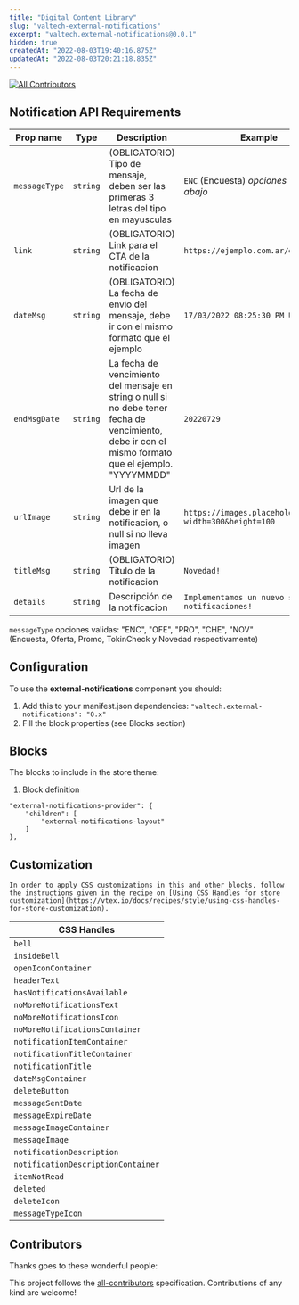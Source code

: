 ```yaml
---
title: "Digital Content Library"
slug: "valtech-external-notifications"
excerpt: "valtech.external-notifications@0.0.1"
hidden: true
createdAt: "2022-08-03T19:40:16.875Z"
updatedAt: "2022-08-03T20:21:18.835Z"
---
```

<!-- DOCS-IGNORE:start -->
<!-- ALL-CONTRIBUTORS-BADGE:START - Do not remove or modify this section -->
[![All Contributors](https://img.shields.io/badge/all_contributors-0-orange.svg?style=flat-square)](#contributors-)
<!-- ALL-CONTRIBUTORS-BADGE:END -->
<!-- DOCS-IGNORE:end -->

## Notification API Requirements

| Prop name    | Type            | Description    | Example                                                                                                                               |
| ------------ | --------------- | --------------------------------------------------------------------------------------------------------------------------------------------- | ---------- | 
| `messageType`      | `string`       | (OBLIGATORIO) Tipo de mensaje, deben ser las primeras 3 letras del tipo en mayusculas         | `ENC` (Encuesta) *opciones validas abajo*                                         |
| `link`    | `string`       | (OBLIGATORIO) Link para el CTA de la notificacion               | `https://ejemplo.com.ar/encuesta`                                 |
| `dateMsg`        | `string`       | (OBLIGATORIO) La fecha de envio del mensaje, debe ir con el mismo formato que el ejemplo              | `17/03/2022 08:25:30 PM UTC`                                         |
| `endMsgDate`       | `string`       | La fecha de vencimiento del mensaje en string o null si no debe tener fecha de vencimiento, debe ir con el mismo formato que el ejemplo. "YYYYMMDD"            | `20220729`                                         |
| `urlImage`      | `string`       | Url de la imagen que debe ir en la notificacion, o null si no lleva imagen     | `https://images.placeholders.dev/?width=300&height=100`  |
| `titleMsg`      | `string`       | (OBLIGATORIO) Titulo de la notificacion     | `Novedad!`  |
| `details`      | `string`       | Descripción de la notificacion     | `Implementamos un nuevo sistema de notificaciones!`  |


`messageType` opciones validas: "ENC", "OFE", "PRO", "CHE", "NOV" (Encuesta, Oferta, Promo, TokinCheck y Novedad respectivamente)

## Configuration 

To use the **external-notifications** component you should:

1. Add this to your manifest.json dependencies: `"valtech.external-notifications": "0.x"`
2. Fill the block properties (see Blocks section)

## Blocks

The blocks to include in the store theme: 

1. Block definition
```shell
"external-notifications-provider": {
    "children": [
        "external-notifications-layout"
    ]
},
```

## Customization

`In order to apply CSS customizations in this and other blocks, follow the instructions given in the recipe on [Using CSS Handles for store customization](https://vtex.io/docs/recipes/style/using-css-handles-for-store-customization).`

| CSS Handles |
| ----------- | 
| `bell` | 
| `insideBell` | 
| `openIconContainer` | 
| `headerText` | 
| `hasNotificationsAvailable` |
| `noMoreNotificationsText` |
| `noMoreNotificationsIcon` |
| `noMoreNotificationsContainer` |
| `notificationItemContainer` |
| `notificationTitleContainer` |
| `notificationTitle` |
| `dateMsgContainer` |
| `deleteButton` |
| `messageSentDate` |
| `messageExpireDate` |
| `messageImageContainer` |
| `messageImage` |
| `notificationDescription` |
| `notificationDescriptionContainer` |
| `itemNotRead` |
| `deleted` |
| `deleteIcon` |
| `messageTypeIcon` |

<!-- DOCS-IGNORE:start -->

## Contributors

Thanks goes to these wonderful people:

<!-- ALL-CONTRIBUTORS-LIST:START - Do not remove or modify this section -->
<!-- prettier-ignore-start -->
<!-- markdownlint-disable -->
<!-- markdownlint-enable -->
<!-- prettier-ignore-end -->
<!-- ALL-CONTRIBUTORS-LIST:END -->

This project follows the [all-contributors](https://github.com/all-contributors/all-contributors) specification. Contributions of any kind are welcome!

<!-- DOCS-IGNORE:end -->